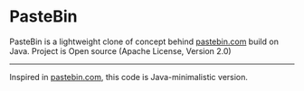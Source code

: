 # PasteBin

PasteBin is a lightweight clone of concept behind [pastebin.com](http://pastebin.com/) build on Java. Project is Open source (Apache License, Version 2.0) 

---
Inspired in [pastebin.com](http://pastebin.com/), this code is Java-minimalistic version.

